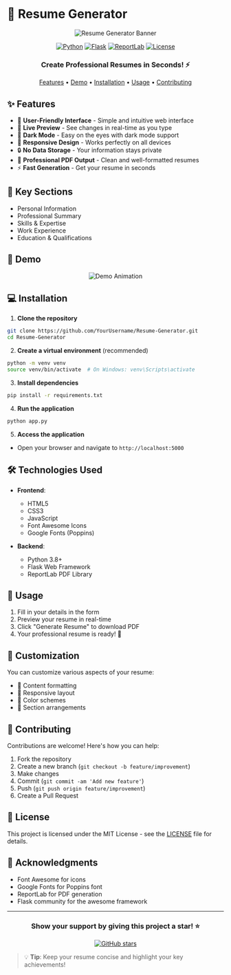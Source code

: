 # 🚀 Resume Generator

<div align="center">

![Resume Generator Banner](https://user-images.githubusercontent.com/74038190/238353480-219bcc70-f5dc-466b-9a60-29653d8e8433.gif)

[![Python](https://img.shields.io/badge/Python-3.8+-3776AB?style=for-the-badge&logo=python&logoColor=white)](https://www.python.org/)
[![Flask](https://img.shields.io/badge/Flask-2.0+-000000?style=for-the-badge&logo=flask&logoColor=white)](https://flask.palletsprojects.com/)
[![ReportLab](https://img.shields.io/badge/ReportLab-4.0+-3776AB?style=for-the-badge)](https://www.reportlab.com/)
[![License](https://img.shields.io/badge/License-MIT-green.svg?style=for-the-badge)](LICENSE)

### Create Professional Resumes in Seconds! ⚡

<p align="center">
  <a href="#features">Features</a> •
  <a href="#demo">Demo</a> •
  <a href="#installation">Installation</a> •
  <a href="#usage">Usage</a> •
  <a href="#contributing">Contributing</a>
</p>

</div>

## ✨ Features

- 📝 **User-Friendly Interface** - Simple and intuitive web interface
- 🎨 **Live Preview** - See changes in real-time as you type
- 🌙 **Dark Mode** - Easy on the eyes with dark mode support
- 📱 **Responsive Design** - Works perfectly on all devices
- 🔒 **No Data Storage** - Your information stays private
- 📄 **Professional PDF Output** - Clean and well-formatted resumes
- ⚡ **Fast Generation** - Get your resume in seconds

## 🎯 Key Sections

- Personal Information
- Professional Summary
- Skills & Expertise
- Work Experience
- Education & Qualifications

## 🚀 Demo

<div align="center">

![Demo Animation](https://user-images.githubusercontent.com/74038190/238353480-219bcc70-f5dc-466b-9a60-29653d8e8433.gif)

</div>

## 💻 Installation

1. **Clone the repository**
```bash
git clone https://github.com/YourUsername/Resume-Generator.git
cd Resume-Generator
```

2. **Create a virtual environment** (recommended)
```bash
python -m venv venv
source venv/bin/activate  # On Windows: venv\Scripts\activate
```

3. **Install dependencies**
```bash
pip install -r requirements.txt
```

4. **Run the application**
```bash
python app.py
```

5. **Access the application**
- Open your browser and navigate to `http://localhost:5000`

## 🛠️ Technologies Used

- **Frontend**:
  - HTML5
  - CSS3
  - JavaScript
  - Font Awesome Icons
  - Google Fonts (Poppins)

- **Backend**:
  - Python 3.8+
  - Flask Web Framework
  - ReportLab PDF Library

## 📖 Usage

1. Fill in your details in the form
2. Preview your resume in real-time
3. Click "Generate Resume" to download PDF
4. Your professional resume is ready! 🎉

## 🎨 Customization

You can customize various aspects of your resume:

- 📝 Content formatting
- 📱 Responsive layout
- 🎨 Color schemes
- 📄 Section arrangements

## 🤝 Contributing

Contributions are welcome! Here's how you can help:

1. Fork the repository
2. Create a new branch (`git checkout -b feature/improvement`)
3. Make changes
4. Commit (`git commit -am 'Add new feature'`)
5. Push (`git push origin feature/improvement`)
6. Create a Pull Request

## 📝 License

This project is licensed under the MIT License - see the [LICENSE](LICENSE) file for details.

## 🙏 Acknowledgments

- Font Awesome for icons
- Google Fonts for Poppins font
- ReportLab for PDF generation
- Flask community for the awesome framework

---

<div align="center">

### Show your support by giving this project a star! ⭐

[![GitHub stars](https://img.shields.io/github/stars/YourUsername/Resume-Generator?style=social)](https://github.com/YourUsername/Resume-Generator/stargazers)

</div>

> 💡 **Tip**: Keep your resume concise and highlight your key achievements! 
